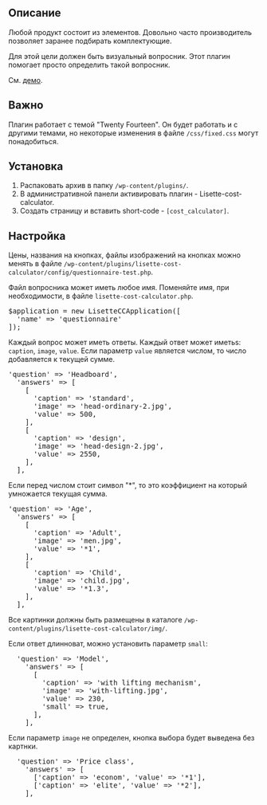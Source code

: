 Описание
---------
Любой продукт состоит из элементов. 
Довольно часто производитель позволяет заранее подбирать комплектующие. 

Для этой цели должен быть визуальный вопросник. 
Этот плагин помогает просто определить такой вопросник.

См. <a href="http://lisette.vorst.ru/cost-calculator/" title="Lisette Cost Calculator">демо</a>.

Важно
---------
Плагин работает с темой "Twenty Fourteen". Он будет работать и с другими темами, но
некоторые изменения в файле <code>/css/fixed.css</code> могут понадобиться.

Установка
---------

1. Распаковать архив в папку <code>/wp-content/plugins/</code>.
2. В административной панели активировать плагин - Lisette-cost-calculator.
3. Создать страницу и вставить short-code - <code>[cost_calculator]</code>.

Настройка
---------

Цены, названия на кнопках, файлы изображений на кнопках можно менять в файле 
<code>/wp-content/plugins/lisette-cost-calculator/config/questionnaire-test.php</code>.

Файл вопросника может иметь любое имя. Поменяйте имя, при необходимости, в файле
<code>lisette-cost-calculator.php</code>.

<pre>
$application = new LisetteCCApplication([
  'name' => 'questionnaire'
]);
</pre>

Каждый вопрос может иметь ответы. Каждый ответ может иметьs: <code>caption</code>, <code>image</code>, <code>value</code>. 
Если параметр <code>value</code> является числом, то число добавляется к текущей сумме.

<pre>
'question' => 'Headboard', 
  'answers' => [
    [
      'caption' => 'standard',
      'image' => 'head-ordinary-2.jpg',
      'value' => 500,
    ],
    [
      'caption' => 'design',
      'image' => 'head-design-2.jpg',
      'value' => 2550,
    ],
  ],
</pre>

Если перед числом стоит символ "*", то это коэффициент на который умножается текущая сумма.

<pre>
'question' => 'Age',
  'answers' => [
    [
      'caption' => 'Adult', 
      'image' => 'men.jpg', 
      'value' => '*1',
    ],
    [
      'caption' => 'Child', 
      'image' => 'child.jpg', 
      'value' => '*1.3',
    ],
  ],
</pre>

Все картинки должны быть размещены в каталоге <code>/wp-content/plugins/lisette-cost-calculator/img/</code>.

Если ответ длинноват, можно установить параметр <code>small</code>:

<pre>
  'question' => 'Model',
    'answers' => [
      [
        'caption' => 'with lifting mechanism', 
        'image' => 'with-lifting.jpg', 
        'value' => 230, 
        'small' => true,
      ],
    ],
</pre>

Если параметр <code>image</code> не определен, кнопка выбора будет выведена без картнки.

<pre>
  'question' => 'Price class',
    'answers' => [
      ['caption' => 'econom', 'value' => '*1'],
      ['caption' => 'elite', 'value' => '*2'],
    ],
</pre>
